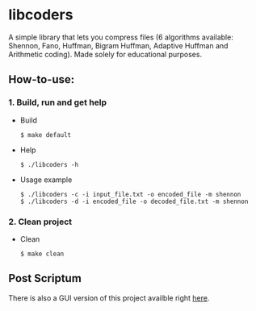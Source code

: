 # libcoders
A simple library that lets you compress files (6 algorithms available: Shennon, Fano, Huffman, Bigram Huffman, Adaptive Huffman and Arithmetic coding). Made solely for educational purposes.

## How-to-use:

### 1. Build, run and get help

  * Build
    ```
    $ make default
    ```
  
  * Help
    ```
    $ ./libcoders -h
    ```
  
  * Usage example
    ```
    $ ./libcoders -c -i input_file.txt -o encoded_file -m shennon
    $ ./libcoders -d -i encoded_file -o decoded_file.txt -m shennon
    ```
  
  ### 2. Clean project

  * Clean
  
    ```
    $ make clean
    ```

## Post Scriptum
There is also a GUI version of this project availble right [here](https://github.com/snovvcrash/LibCoders-GUI "LibCoders-GUI").
